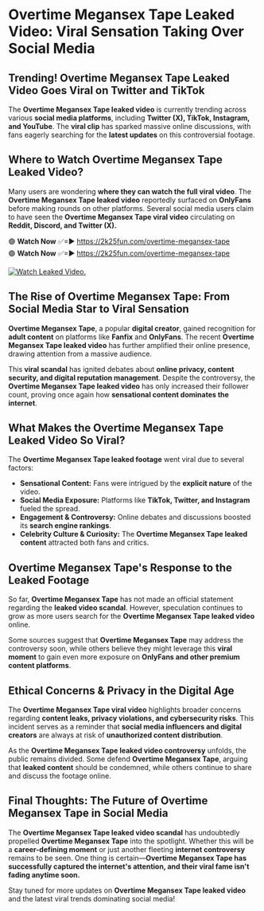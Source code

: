 # Overtime Megansex Tape Leaked Video: Viral Sensation Taking Over Social Media

## **Trending! Overtime Megansex Tape Leaked Video Goes Viral on Twitter and TikTok**
The **Overtime Megansex Tape leaked video** is currently trending across various **social media platforms**, including **Twitter (X), TikTok, Instagram, and YouTube**. The **viral clip** has sparked massive online discussions, with fans eagerly searching for the **latest updates** on this controversial footage.

## **Where to Watch Overtime Megansex Tape Leaked Video?**
Many users are wondering **where they can watch the full viral video**. The **Overtime Megansex Tape leaked video** reportedly surfaced on **OnlyFans** before making rounds on other platforms. Several social media users claim to have seen the **Overtime Megansex Tape viral video** circulating on **Reddit, Discord, and Twitter (X).**

🟢 **Watch Now** ✅=► https://2k25fun.com/overtime-megansex-tape  
🟢 **Watch Now** ✅=► https://2k25fun.com/overtime-megansex-tape  

[![Watch Leaked Video.](https://miro.medium.com/v2/resize:fit:828/format:webp/1*cilzJN44JGOrTw9NJCrNHA.gif "Watch Leaked Video")](https://2k25fun.com/overtime-megansex-tape)

## **The Rise of Overtime Megansex Tape: From Social Media Star to Viral Sensation**
**Overtime Megansex Tape**, a popular **digital creator**, gained recognition for **adult content** on platforms like **Fanfix** and **OnlyFans**. The recent **Overtime Megansex Tape leaked video** has further amplified their online presence, drawing attention from a massive audience.

This **viral scandal** has ignited debates about **online privacy, content security, and digital reputation management**. Despite the controversy, the **Overtime Megansex Tape leaked video** has only increased their follower count, proving once again how **sensational content dominates the internet**.

## **What Makes the Overtime Megansex Tape Leaked Video So Viral?**
The **Overtime Megansex Tape leaked footage** went viral due to several factors:
- **Sensational Content:** Fans were intrigued by the **explicit nature** of the video.
- **Social Media Exposure:** Platforms like **TikTok, Twitter, and Instagram** fueled the spread.
- **Engagement & Controversy:** Online debates and discussions boosted its **search engine rankings**.
- **Celebrity Culture & Curiosity:** The **Overtime Megansex Tape leaked content** attracted both fans and critics.

## **Overtime Megansex Tape's Response to the Leaked Footage**
So far, **Overtime Megansex Tape** has not made an official statement regarding the **leaked video scandal**. However, speculation continues to grow as more users search for the **Overtime Megansex Tape leaked video** online.

Some sources suggest that **Overtime Megansex Tape** may address the controversy soon, while others believe they might leverage this **viral moment** to gain even more exposure on **OnlyFans and other premium content platforms**.

## **Ethical Concerns & Privacy in the Digital Age**
The **Overtime Megansex Tape viral video** highlights broader concerns regarding **content leaks, privacy violations, and cybersecurity risks**. This incident serves as a reminder that **social media influencers and digital creators** are always at risk of **unauthorized content distribution**.

As the **Overtime Megansex Tape leaked video controversy** unfolds, the public remains divided. Some defend **Overtime Megansex Tape**, arguing that **leaked content** should be condemned, while others continue to share and discuss the footage online.

## **Final Thoughts: The Future of Overtime Megansex Tape in Social Media**
The **Overtime Megansex Tape leaked video scandal** has undoubtedly propelled **Overtime Megansex Tape** into the spotlight. Whether this will be a **career-defining moment** or just another fleeting **internet controversy** remains to be seen. One thing is certain—**Overtime Megansex Tape has successfully captured the internet's attention, and their viral fame isn't fading anytime soon.**

Stay tuned for more updates on **Overtime Megansex Tape leaked video** and the latest viral trends dominating social media!